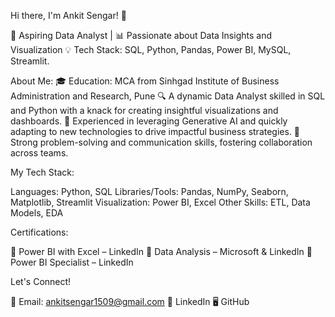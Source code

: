 
Hi there, I'm Ankit Sengar! 👋




🎯 Aspiring Data Analyst | 📊 Passionate about Data Insights and Visualization
💡 Tech Stack:
SQL, Python, Pandas, Power BI, MySQL, Streamlit.




About Me:
🎓 Education: MCA from Sinhgad Institute of Business Administration and Research, Pune
🔍 A dynamic Data Analyst skilled in SQL and Python with a knack for creating insightful visualizations and dashboards.
🤖 Experienced in leveraging Generative AI and quickly adapting to new technologies to drive impactful business strategies.
🌟 Strong problem-solving and communication skills, fostering collaboration across teams.



My Tech Stack:

Languages: Python, SQL
Libraries/Tools: Pandas, NumPy, Seaborn, Matplotlib, Streamlit
Visualization: Power BI, Excel
Other Skills: ETL, Data Models, EDA



Certifications:

📜 Power BI with Excel – LinkedIn
📜 Data Analysis – Microsoft & LinkedIn
📜 Power BI Specialist – LinkedIn



Let's Connect!


📧 Email: ankitsengar1509@gmail.com
💼 LinkedIn
🖥️ GitHub
